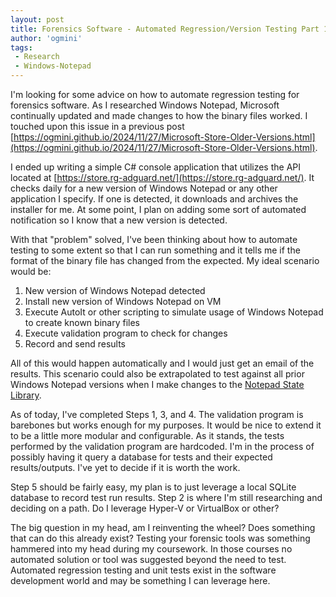 ```yaml
---
layout: post
title: Forensics Software - Automated Regression/Version Testing Part 1
author: 'ogmini'
tags:
 - Research
 - Windows-Notepad
---
```


I'm looking for some advice on how to automate regression testing for forensics software. As I researched Windows Notepad, Microsoft continually updated and made changes to how the binary files worked. I touched upon this issue in a previous post [https://ogmini.github.io/2024/11/27/Microsoft-Store-Older-Versions.html](https://ogmini.github.io/2024/11/27/Microsoft-Store-Older-Versions.html).

I ended up writing a simple C# console application that utilizes the API located at [https://store.rg-adguard.net/](https://store.rg-adguard.net/). It checks daily for a new version of Windows Notepad or any other application I specify. If one is detected, it downloads and archives the installer for me. At some point, I plan on adding some sort of automated notification so I know that a new version is detected.

With that "problem" solved, I've been thinking about how to automate testing to some extent so that I can run something and it tells me if the format of the binary file has changed from the expected. My ideal scenario would be:

1. New version of Windows Notepad detected
2. Install new version of Windows Notepad on VM
3. Execute AutoIt or other scripting to simulate usage of Windows Notepad to create known binary files
4. Execute validation program to check for changes
5. Record and send results

All of this would happen automatically and I would just get an email of the results. This scenario could also be extrapolated to test against all prior Windows Notepad versions when I make changes to the [Notepad State Library](https://github.com/ogmini/Notepad-State-Library).

As of today, I've completed Steps 1, 3, and 4. The validation program is barebones but works enough for my purposes. It would be nice to extend it to be a little more modular and configurable. As it stands, the tests performed by the validation program are hardcoded. I'm in the process of possibly having it query a database for tests and their expected results/outputs. I've yet to decide if it is worth the work.

Step 5 should be fairly easy, my plan is to just leverage a local SQLite database to record test run results. Step 2 is where I'm still researching and deciding on a path. Do I leverage Hyper-V or VirtualBox or other?

The big question in my head, am I reinventing the wheel? Does something that can do this already exist? Testing your forensic tools was something hammered into my head during my coursework. In those courses no automated solution or tool was suggested beyond the need to test. Automated regression testing and unit tests exist in the software development world and may be something I can leverage here.
